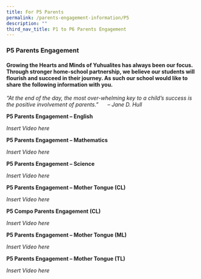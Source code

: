 ```yaml
---
title: For P5 Parents
permalink: /parents-engagement-information/P5
description: ""
third_nav_title: P1 to P6 Parents Engagement
---
```


### P5 Parents Engagement

#### Growing the Hearts and Minds of Yuhualites has always been our focus. Through stronger home-school partnership, we believe our students will flourish and succeed in their journey. As such our school would like to share the following information with you.

_“At the end of the day, the most over-whelming key to a child’s success is the positive involvement of parents.”      – Jane D. Hull_

**P5 Parents Engagement – English**

*Insert Video here*

**P5 Parents Engagement – Mathematics**

*Insert Video here*

**P5 Parents Engagement – Science**

*Insert Video here*

**P5 Parents Engagement – Mother Tongue (CL)**

*Insert Video here*

**P5 Compo Parents Engagement (CL)**

*Insert Video here*

**P5 Parents Engagement – Mother Tongue (ML)**

*Insert Video here*

**P5 Parents Engagement – Mother Tongue (TL)**

*Insert Video here*